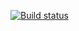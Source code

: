 [![Build status](https://ci.appveyor.com/api/projects/status/qbcnljk7ln29a1eu?svg=true)](https://ci.appveyor.com/project/MarinaSuhareva/carat-3-wgj8a)
